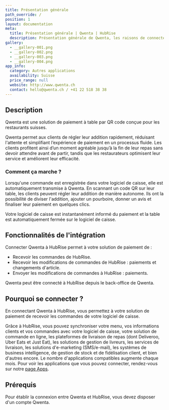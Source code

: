 ```yaml
---
title: Présentation générale
path_override: /
position: 1
layout: documentation
meta:
  title: Présentation générale | Qwenta | HubRise
  description: Présentation générale de Qwenta, les raisons de connecter Qwenta à HubRise et fonctionnalités de l'intégration. Envoyez les commandes de logiciel de votre caisse à Qwenta.
gallery:
  - __gallery-001.png
  - __gallery-002.png
  - __gallery-003.png
  - __gallery-004.png
app_info:
  category: Autres applications
  availability: Suisse
  price_range: null
  website: http://www.qwenta.ch
  contact: hello@qwenta.ch / +41 22 518 38 38
---
```


## Description

Qwenta est une solution de paiement à table par QR code conçue pour les restaurants suisses.

Qwenta permet aux clients de régler leur addition rapidement, réduisant l'attente et simplifiant l’expérience de paiement en un processus fluide.
Les clients profitent ainsi d’un moment agréable jusqu’à la fin de leur repas sans devoir attendre avant de partir, tandis que les restaurateurs optimisent leur service et améliorent leur efficacité.

### Comment ça marche ?
Lorsqu'une commande est enregistrée dans votre logiciel de caisse, elle est automatiquement transmise à Qwenta. En scannant un code QR sur leur table, les clients peuvent régler leur addition de manière autonome. Ils ont la possibilité de diviser l'addition, ajouter un pourboire, donner un avis et finaliser leur paiement en quelques clics.

Votre logiciel de caisse est instantanément informé du paiement et la table est automatiquement fermée sur le logiciel de caisse.


## Fonctionnalités de l'intégration

Connecter Qwenta à HubRise permet à votre solution de paiement de :

- Recevoir les commandes de HubRise.
- Recevoir les modifications de commandes de HubRise : paiements et changements d'article.
- Envoyer les modifications de commandes à HubRise : paiements.

Qwenta peut être connecté à HubRise depuis le back-office de Qwenta.

## Pourquoi se connecter ?

En connectant Qwenta à HubRise, vous permettez à votre solution de paiement de recevoir les commandes de votre logiciel de caisse. 

Grâce à HubRise, vous pouvez synchroniser votre menu, vos informations clients et vos commandes avec votre logiciel de caisse, votre solution de commande en ligne, les plateformes de livraison de repas (dont Deliveroo, Uber Eats et Just Eat), les solutions de gestion de livreurs, les services de livraison, les solutions d'e-marketing (SMS/e-mail), les systèmes de business intelligence, de gestion de stock et de fidélisation client, et bien d'autres encore. Le nombre d'applications compatibles augmente chaque mois. Pour voir les applications que vous pouvez connecter, rendez-vous sur notre [page Apps](/apps).

## Prérequis

Pour établir la connexion entre Qwenta et HubRise, vous devez disposer d'un compte Qwenta.

